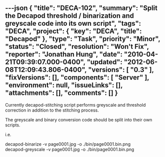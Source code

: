 ---json
{
  "title": "DECA-102",
  "summary": "Split the Decapod threshold / binarization and greyscale code into its own script",
  "tags": "DECA",
  "project": {
    "key": "DECA",
    "title": "Decapod"
  },
  "type": "Task",
  "priority": "Minor",
  "status": "Closed",
  "resolution": "Won't Fix",
  "reporter": "Jonathan Hung",
  "date": "2010-04-21T09:39:07.000-0400",
  "updated": "2012-06-08T12:09:43.806-0400",
  "versions": [
    "0.3"
  ],
  "fixVersions": [],
  "components": [
    "Server"
  ],
  "environment": null,
  "issueLinks": [],
  "attachments": [],
  "comments": []
}
---
Currently decapod-stitching script performs greyscale and threshold correction in addition to the stitching process.

The greyscale and binary conversion code should be split into their own scripts.

i.e.

decapod-binarize -v page0001.jpg -o ./bin/page0001.bin.png\
decapod-greyscale -v page0001.jpg -o ./bin/page0001.bin.png

        